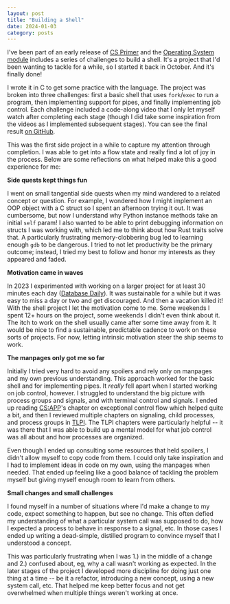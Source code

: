 ```yaml
---
layout: post
title: "Building a Shell"
date: 2024-01-03
category: posts
---
```


I've been part of an early release of [CS Primer](https://csprimer.com) and the [Operating System module](https://csprimer.com/courses/operating-systems/#processes) includes a series of challenges to build a shell. It's a project that I'd been wanting to tackle for a while, so I started it back in October.  And it's finally done!
 
I wrote it in C to get some practice with the language.  The project was broken into three challenges: first a basic shell that uses `fork`/`exec` to run a program, then implementing support for pipes, and finally implementing job control. Each challenge included a code-along video that I only let myself watch after completing each stage (though I did take some inspiration from the videos as I implemented subsequent stages).  You can see the final result [on GitHub](https://github.com/dandrust/shell).

This was the first side project in a while to capture my attention through completion.  I was able to get into a flow state and really find a lot of joy in the process. Below are some reflections on what helped make this a good experience for me:

**Side quests kept things fun**

I went on small tangential side quests when my mind wandered to a related concept or question. For example, I wondered how I might implement an OOP object with a C struct so I spent an afternoon trying it out. It was cumbersome, but now I understand why Python instance methods take an initial `self` param!  I also wanted to be able to print debugging information on structs I was working with, which led me to think about how Rust traits solve that.  A particularly frustrating memory-clobbering bug led to learning enough `gdb` to be dangerous.  I tried to not let productivity be the primary outcome; instead, I tried my best to follow and honor my interests as they appeared and faded.

**Motivation came in waves**

In 2023 I experimented with working on a larger project for at least 30 minutes each day ([Database Daily](https://dan.drust.dev/projects/toy-database)). It was sustainable for a while but it was easy to miss a day or two and get discouraged.  And then a vacation killed it!  With the shell project I let the motivation come to me.  Some weekends I spent 12+ hours on the project, some weekends I didn't even think about it.  The itch to work on the shell usually came after some time away from it. It would be nice to find a sustainable, predictable cadence to work on these sorts of projects.  For now, letting intrinsic motivation steer the ship seems to work.

**The manpages only got me so far**

Initially I tried very hard to avoid any spoilers and rely only on manpages and my own previous understanding.  This approach worked for the basic shell and for implementing pipes.  It *really* fell apart when I started working on job control, however.  I struggled to understand the big picture with process groups and signals, and with terminal control and signals.  I ended up reading [CS:APP](https://csapp.cs.cmu.edu)'s chapter on exceptional control flow which helped quite a bit, and then I reviewed multiple chapters on signaling, child processes, and process groups in [TLPI](https://man7.org/tlpi/).  The TLPI chapters were particularly helpful -- it was there that I was able to build up a mental model for what job control was all about and how processes are organized.  

Even though I ended up consulting some resources that held spoilers, I didn't allow myself to copy code from them.  I could only take inspiration and I had to implement ideas in code on my own, using the manpages when needed.  That ended up feeling like a good balance of tackling the problem myself but giving myself enough room to learn from others.

**Small changes and small challenges**

I found myself in a number of situations where I'd make a change to my code, expect something to happen, but see no change.  This often defied my understanding of what a particular system call was supposed to do, how I expected a process to behave in response to a signal, etc.  In those cases I ended up writing a dead-simple, distilled program to convince myself that I understood a concept.

This was particularly frustrating when I was 1.) in the middle of a change and 2.) confused about, eg, why a call wasn't working as expected.  In the later stages of the project I developed more discipline for doing just one thing at a time -- be it a refactor, introducing a new concept, using a new system call, etc. That helped me keep better focus and not get overwhelmed when multiple things weren't working at once.
